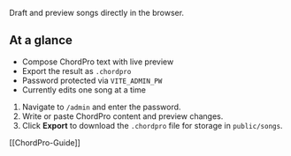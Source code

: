 Draft and preview songs directly in the browser.

## At a glance
- Compose ChordPro text with live preview
- Export the result as `.chordpro`
- Password protected via `VITE_ADMIN_PW`
- Currently edits one song at a time

1. Navigate to `/admin` and enter the password.
2. Write or paste ChordPro content and preview changes.
3. Click **Export** to download the `.chordpro` file for storage in `public/songs`.

[[ChordPro-Guide]]
